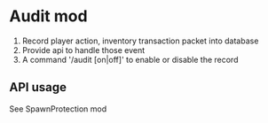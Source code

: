 # Audit mod

1. Record player action, inventory transaction packet into database
2. Provide api to handle those event
3. A command '/audit [on|off]' to enable or disable the record

## API usage

See SpawnProtection mod